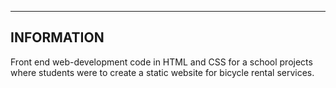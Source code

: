 -----------
INFORMATION
-----------

Front end web-development code in HTML and CSS for a school projects where students were to create a static website for bicycle rental services.

